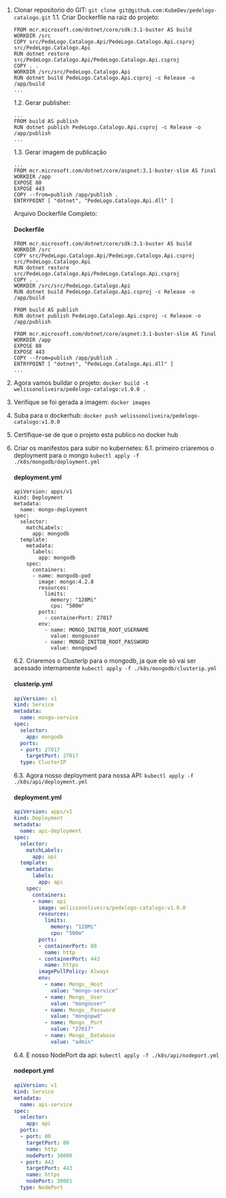 1. Clonar repositorio do GIT: ```git clone git@github.com:KubeDev/pedelogo-catalogo.git```
    1.1. Criar Dockerfile na raiz do projeto: 
    ```docker 
    FROM mcr.microsoft.com/dotnet/core/sdk:3.1-buster AS build
    WORKDIR /src
    COPY src/PedeLogo.Catalogo.Api/PedeLogo.Catalogo.Api.csproj src/PedeLogo.Catalogo.Api
    RUN dotnet restore src/PedeLogo.Catalogo.Api/PedeLogo.Catalogo.Api.csproj
    COPY . .
    WORKDIR /src/src/PedeLogo.Catalogo.Api
    RUN dotnet build PedeLogo.Catalogo.Api.csproj -c Release -o /app/build
    ...
    ```
    1.2. Gerar publisher:
    ```docker
    ...
    FROM build AS publish
    RUN dotnet publish PedeLogo.Catalogo.Api.csproj -c Release -o /app/publish
    ...
    ```
    1.3. Gerar imagem de publicação
    ```docker
    ...
    FROM mcr.microsoft.com/dotnet/core/aspnet:3.1-buster-slim AS final
    WORKDIR /app
    EXPOSE 80
    EXPOSE 443
    COPY --from=publish /app/publish .
    ENTRYPOINT [ "dotnet", "PedeLogo.Catalogo.Api.dll" ]
    ```
    
    Arquivo Dockerfile Completo:
    #### Dockerfile
    ```docker 
    FROM mcr.microsoft.com/dotnet/core/sdk:3.1-buster AS build
    WORKDIR /src
    COPY src/PedeLogo.Catalogo.Api/PedeLogo.Catalogo.Api.csproj src/PedeLogo.Catalogo.Api
    RUN dotnet restore src/PedeLogo.Catalogo.Api/PedeLogo.Catalogo.Api.csproj
    COPY . .
    WORKDIR /src/src/PedeLogo.Catalogo.Api
    RUN dotnet build PedeLogo.Catalogo.Api.csproj -c Release -o /app/build
    
    FROM build AS publish
    RUN dotnet publish PedeLogo.Catalogo.Api.csproj -c Release -o /app/publish
    
    FROM mcr.microsoft.com/dotnet/core/aspnet:3.1-buster-slim AS final
    WORKDIR /app
    EXPOSE 80
    EXPOSE 443
    COPY --from=publish /app/publish .
    ENTRYPOINT [ "dotnet", "PedeLogo.Catalogo.Api.dll" ]
    ...
    ```
    
2. Agora vamos buildar o projeto:                              ``` docker build -t welissonoliveira/pedelogo-catalogo:v1.0.0 . ```
3. Verifique se foi gerada a imagem:                           ``` docker images ```
4. Suba para o dockerhub:                                      ``` docker push welissonoliveira/pedelogo-catalogo:v1.0.0 ```
5. Certifique-se de que o projeto esta publico no docker hub
6. Criar os manifestos para subir no kubernetes:
    6.1. primeiro criaremos o deployment para o mongo                    ``` kubectl apply -f ./k8s/mongodb/deployment.yml ```
    #### deployment.yml
    ```
    apiVersion: apps/v1
    kind: Deployment
    metadata:
      name: mongo-deployment
    spec:
      selector:
        matchLabels:
          app: mongodb
      template:
        metadata:
          labels:
            app: mongodb
        spec:
          containers:
          - name: mongodb-pod
            image: mongo:4.2.8
            resources:
              limits:
                memory: "128Mi"
                cpu: "500m"
            ports:
              - containerPort: 27017
            env:
              - name: MONGO_INITDB_ROOT_USERNAME
                value: mongouser
              - name: MONGO_INITDB_ROOT_PASSWORD
                value: mongopwd
    ```
    6.2. Criaremos o ClusterIp para o mongodb, ja que ele só vai ser acessado internamente ``` kubectl apply -f ./k8s/mongodb/clusterip.yml ```
    #### clusterip.yml
    ```yml
    apiVersion: v1
    kind: Service
    metadata:
      name: mongo-service
    spec:
      selector:
        app: mongodb
      ports:
      - port: 27017
        targetPort: 27017
      type: ClusterIP
    ```
    6.3. Agora nosso deployment para nossa API: ``` kubectl apply -f ./k8s/api/deployment.yml ```
    #### deployment.yml
    ```yml
    apiVersion: apps/v1
    kind: Deployment
    metadata:
      name: api-deployment
    spec:
      selector:
        matchLabels:
          app: api
      template:
        metadata:
          labels:
            app: api
        spec:
          containers:
          - name: api
            image: welissonoliveira/pedelogo-catalogo:v1.0.0
            resources:
              limits:
                memory: "128Mi"
                cpu: "500m"
            ports:
            - containerPort: 80
              name: http
            - containerPort: 443
              name: https
            imagePullPolicy: Always
            env:
              - name: Mongo__Host
                value: "mongo-service"
              - name: Mongo__User
                value: "mongouser"
              - name: Mongo__Password
                value: "mongopwd"
              - name: Mongo__Port
                value: "27017"
              - name: Mongo__Database
                value: "admin"
    ```
    6.4. E nosso NodePort da api: ``` kubectl apply -f ./k8s/api/nodeport.yml ```
    #### nodeport.yml
    ```yml
    apiVersion: v1
    kind: Service
    metadata:
      name: api-service
    spec:
      selector:
        app: api
      ports:
      - port: 80
        targetPort: 80
        name: http
        nodePort: 30000
      - port: 443
        targetPort: 443
        name: https
        nodePort: 30001
      type: NodePort
    ```














